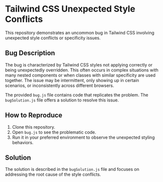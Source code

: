 # Tailwind CSS Unexpected Style Conflicts

This repository demonstrates an uncommon bug in Tailwind CSS involving unexpected style conflicts or specificity issues.

## Bug Description

The bug is characterized by Tailwind CSS styles not applying correctly or being unexpectedly overridden. This often occurs in complex situations with many nested components or when classes with similar specificity are used together. The issue may be intermittent, only showing up in certain scenarios, or inconsistently across different browsers.

The provided `bug.js` file contains code that replicates the problem. The `bugSolution.js` file offers a solution to resolve this issue.

## How to Reproduce

1. Clone this repository.
2. Open `bug.js` to see the problematic code.
3. Run it in your preferred environment to observe the unexpected styling behaviors.

## Solution

The solution is described in the `bugSolution.js` file and focuses on addressing the root cause of the style conflicts.